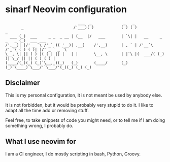 # sinarf Neovim configuration

```
                                ___  _              _   _
       _                      /'___)( )            ( ) ( )                      _
  ___ (_)  ___     _ _  _ __ | (__  |/   ___       | `\| |   __     _    _   _ (_)  ___ ___
/',__)| |/' _ `\ /'_` )( '__)| ,__)    /',__)      | , ` | /'__`\ /'_`\ ( ) ( )| |/' _ ` _ `\
\__, \| || ( ) |( (_| || |   | |       \__, \      | |`\ |(  ___/( (_) )| \_/ || || ( ) ( ) |
(____/(_)(_) (_)`\__,_)(_)   (_)       (____/      (_) (_)`\____)`\___/'`\___/'(_)(_) (_) (_)

```

## Disclaimer

This is my personal configuration, it is not meant be used by anybody else.

It is not forbidden, but it would be probably very stupid to do it.
I like to adapt all the time add or removing stuff.

Feel free, to take snippets of code you might need, or to tell me if I am doing something wrong, I probably do.

## What I use neovim for

I am a CI engineer, I do mostly scripting in bash, Python, Groovy.
